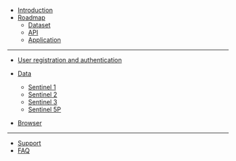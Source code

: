 * [Introduction](README.md)
* [Roadmap](section1/Roadmap.md)
  * [Dataset](section1/RoadmapTable/DataTable.html)
  * [API](section1/RoadmapTable/APITable.html)
  * [Application](section1/RoadmapTable/AppTable.html)
___
* [User registration and authentication](section1/Registration.md)

* [Data](section1/Data.md)
  *  [Sentinel 1](/section1/DataDescription/Sentinel1.md)
  *  [Sentinel 2](/section1/DataDescription/Sentinel2.md)
  *  [Sentinel 3](/section1/DataDescription/Sentinel3.md)
  *  [Sentinel 5P](/section1/DataDescription/Sentinel5P.md)

<!-- * [APIs](section1/APIs.md)
  *  [OData](/section1/APIs.md)
  *  [OpenSearch (Resto)](/section1/APIs.md)
  *  [STAC API](/section1/APIs.md)
  *  [Sentinel Hub Catalog API](/section1/APIs.md) -->
<!-- * [Applications](section1/Applications.md) -->
* [Browser](section1/Browser.md)
___
* [Support](section2/Support.md)
* [FAQ](section2/FAQ.md)
  

